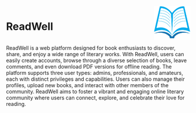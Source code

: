 <div style="display: flex; justify-content: space-between;">
    <h1>ReadWell</h1>
    <img src="./site-logo.jpg" alt="ReadWell Logo" width="100"/>
</div>






ReadWell is a web platform designed for book enthusiasts to discover, share, and enjoy a wide range of literary works. With ReadWell, users can easily create accounts, browse through a diverse selection of books, leave comments, and even download PDF versions for offline reading. The platform supports three user types: admins, professionals, and amateurs, each with distinct privileges and capabilities. Users can also manage their profiles, upload new books, and interact with other members of the community. ReadWell aims to foster a vibrant and engaging online literary community where users can connect, explore, and celebrate their love for reading.
